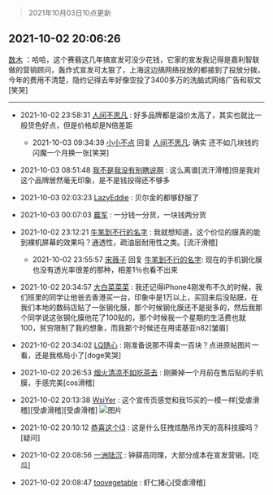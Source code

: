 > 2021年10月03日10点更新
<link rel="stylesheet" href="https://cdn.jsdelivr.net/gh/taotie6/sampleJSON@main/css/photo_show.css">
<meta name="referrer" content="no-referrer" />


 ## 2021-10-02 20:06:26 

 [㪚木](https://www.coolapk.com/feed/30417482?shareKey=MTZkMTU5MjM5ZDlhNjE1ODU4ZmI~) ：哈哈，这个赛翡这几年搞宣发可没少花钱，它家的宣发我记得是嘉利智联做的营销顾问，轰炸式宣发可太狠了，上海这边搞网络投放的都接到了投放分拨。今年的费用不清楚，隐约记得去年好像空投了3400多万的洗脑式网络广告和软文[笑哭] 

<div class="album">
</div>

 ------- 

- 2021-10-02 23:58:31 [人间不思凡](uid=2080265) : 好多品牌都是溢价太高了，其实也就比一般货色好点，但是价格却是N倍差距 

    - 2021-10-03 09:34:39 [小小不点](uid=911965) 回复 [人间不思凡](uid=2080265): 确实 还不如几块钱的闪魔一个月换一张[笑哭] 

- 2021-10-03 08:51:48 [我不是我没有别瞎说啊](uid=2231912) : 这么离谱[流汗滑稽]但是我对这个品牌居然毫无印象，是不是钱投得还不够多 

- 2021-10-03 02:03:23 [LazyEddie](uid=1254742) : 贝尔金的都够舒服了 

- 2021-10-03 00:07:03 [霉军](uid=2550010) : 一分钱一分货，一块钱两分货 

- 2021-10-02 23:12:21 [牛笔到不行的名字](uid=2374460) : 我就想知道，这个价位的膜真的能到裸机屏幕的效果吗？通透性，疏油层耐用性之类。[流汗滑稽] 

    - 2021-10-02 23:55:57 [宋薇子](uid=1464785) 回复 [牛笔到不行的名字](uid=2374460): 现在的手机钢化膜也没有透光率很差的那种，相差1％也看不出来 

- 2021-10-02 20:34:57 [大白菜菜菜](uid=2081020) : 我还记得iPhone4刚发布不久的时候，我们班里的同学让他爸去香港买一台，印象中是1万以上，买回来后没贴膜，在我们本地的数码店贴了一张钢化膜，那个时候钢化膜还不是挺多的，然后我那个同学说这张钢化膜他花了100贴的，那个时候我一个星期的生活费也就100，贫穷限制了我的想象<!--break-->，而我那个时候还在用诺基亚n82[皱眉] 

- 2021-10-02 20:34:02 [LQ随心](uid=1002360) : 刚准备说那不得卖一百块？点进原帖图片一看，还是我格局小了[doge笑哭] 

- 2021-10-02 20:26:53 [烟火清凉不如吃茶去](uid=4279524) : 刚撕掉一个月前在售后贴的手机膜，手感完美[cos滑稽] 

- 2021-10-02 20:13:38 [WsiYer](uid=3832235) : 这个宣传页感觉和我15买的一模一样[受虐滑稽][受虐滑稽][受虐滑稽] ![图片](https://image.coolapk.com/feed/2021/1002/20/3832235_11e2304e_6817_3153@1080x2400.jpeg)

- 2021-10-02 20:10:12 [恭喜这个l3](uid=994412) : 这是什么狂拽炫酷吊炸天的高科技膜吗？[疑问] 

- 2021-10-02 20:08:56 [一洲陆沉](uid=889471) : 钟薛高同理，大部分成本在宣发营销。[吃瓜] 

- 2021-10-02 20:08:47 [toovegetable](uid=2180995) : 虾仁猪心[受虐滑稽] 

